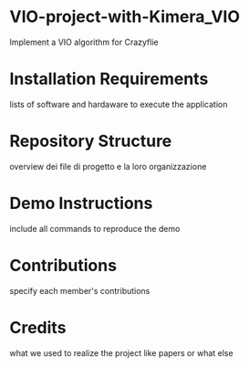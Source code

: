 # VIO-project-with-Kimera_VIO
Implement a VIO algorithm for Crazyflie

# Installation Requirements
lists of software and hardaware to execute the application

# Repository Structure
overview dei file di progetto e la loro organizzazione

# Demo Instructions
include all commands to reproduce the demo

# Contributions
specify each member's contributions

# Credits
what we used to realize the project like papers or what else
